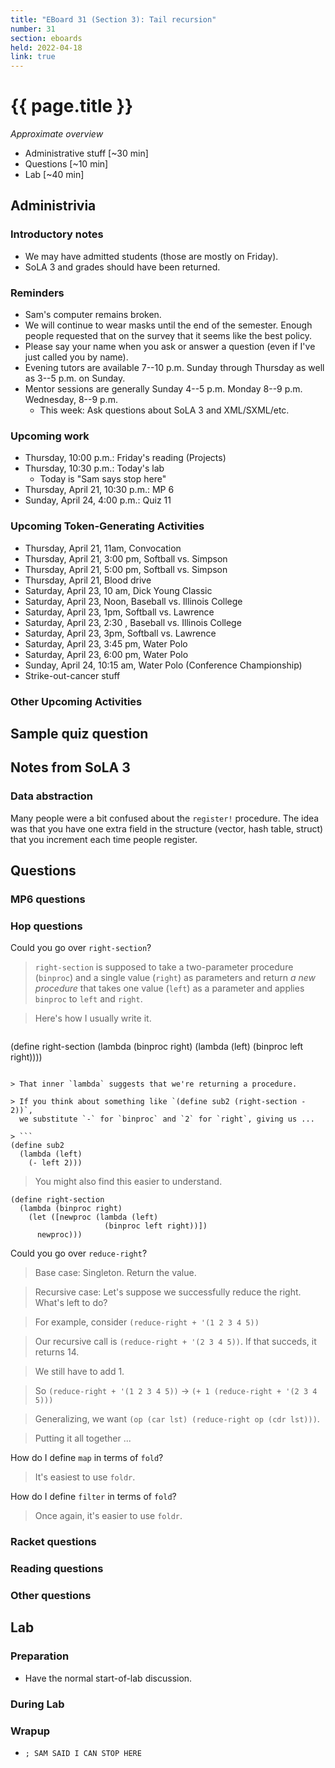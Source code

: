```yaml
---
title: "EBoard 31 (Section 3): Tail recursion"
number: 31
section: eboards
held: 2022-04-18
link: true
---
```

# {{ page.title }}

_Approximate overview_

* Administrative stuff [~30 min]
* Questions [~10 min]
* Lab [~40 min]

Administrivia
-------------

### Introductory notes

* We may have admitted students (those are mostly on Friday).
* SoLA 3 and grades should have been returned.

### Reminders

* Sam's computer remains broken.
* We will continue to wear masks until the end of the semester.  Enough
  people requested that on the survey that it seems like the best policy.
* Please say your name when you ask or answer a question (even if I've
  just called you by name).
* Evening tutors are available 7--10 p.m. Sunday through Thursday as
  well as 3--5 p.m. on Sunday.
* Mentor sessions are generally Sunday 4--5 p.m.  Monday 8--9 p.m.  
  Wednesday, 8--9 p.m.
    * This week: Ask questions about SoLA 3 and XML/SXML/etc.

### Upcoming work

* Thursday, 10:00 p.m.: Friday's reading (Projects)
* Thursday, 10:30 p.m.: Today's lab
    * Today is "Sam says stop here"
* Thursday, April 21, 10:30 p.m.: MP 6
* Sunday, April 24, 4:00 p.m.: Quiz 11

### Upcoming Token-Generating Activities

* Thursday, April 21, 11am, Convocation
* Thursday, April 21, 3:00 pm, Softball vs. Simpson
* Thursday, April 21, 5:00 pm, Softball vs. Simpson
* Thursday, April 21, Blood drive
* Saturday, April 23, 10 am, Dick Young Classic
* Saturday, April 23, Noon, Baseball vs. Illinois College
* Saturday, April 23, 1pm, Softball vs. Lawrence
* Saturday, April 23, 2:30 , Baseball vs. Illinois College
* Saturday, April 23, 3pm, Softball vs. Lawrence
* Saturday, April 23, 3:45 pm, Water Polo
* Saturday, April 23, 6:00 pm, Water Polo
* Sunday, April 24, 10:15 am, Water Polo (Conference Championship)
* Strike-out-cancer stuff 

### Other Upcoming Activities

Sample quiz question
--------------------

Notes from SoLA 3
-----------------

### Data abstraction

Many people were a bit confused about the `register!` procedure.  The idea
was that you have one extra field in the structure (vector, hash table,
struct) that you increment each time people register.  

Questions
---------

### MP6 questions

### Hop questions

Could you go over `right-section`?

> `right-section` is supposed to take a two-parameter procedure (`binproc`)
  and a single value (`right`) as parameters and return _a new procedure_
  that takes one value (`left`) as a parameter and applies `binproc`
  to `left` and `right`.

> Here's how I usually write it.

> ```
(define right-section
  (lambda (binproc right)
    (lambda (left)
      (binproc left right))))
```

> That inner `lambda` suggests that we're returning a procedure.

> If you think about something like `(define sub2 (right-section - 2))`,
  we substitute `-` for `binproc` and `2` for `right`, giving us ...

> ```
(define sub2
  (lambda (left)
    (- left 2)))
```

> You might also find this easier to understand.

```
(define right-section
  (lambda (binproc right)
    (let ([newproc (lambda (left)
                     (binproc left right))])
      newproc)))
```

Could you go over `reduce-right`?

> Base case: Singleton.  Return the value.

> Recursive case: Let's suppose we successfully reduce the right.  What's
  left to do?

> For example, consider `(reduce-right + '(1 2 3 4 5))`

> Our recursive call is `(reduce-right + '(2 3 4 5))`.  If that succeds,
  it returns 14.

> We still have to add 1.

> So `(reduce-right + '(1 2 3 4 5))` -> `(+ 1 (reduce-right + '(2 3 4 5)))`

> Generalizing, we want `(op (car lst) (reduce-right op (cdr lst)))`.

> Putting it all together ...

How do I define `map` in terms of `fold`?

> It's easiest to use `foldr`.

How do I define `filter` in terms of `fold`?

> Once again, it's easier to use `foldr`.

### Racket questions

### Reading questions

### Other questions

Lab
---

### Preparation

* Have the normal start-of-lab discussion.

### During Lab

### Wrapup

* `; SAM SAID I CAN STOP HERE`

